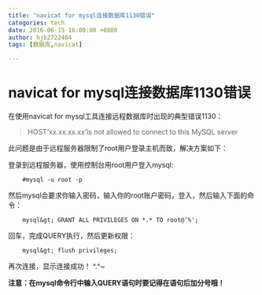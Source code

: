 ```yaml
---
title: "navicat for mysql连接数据库1130错误"
categories: tech
date: 2016-06-15 16:00:00 +0800
author: hjb2722404
tags: [数据库,navicat]

---
```


# navicat for mysql连接数据库1130错误

在使用navicat for mysql工具连接远程数据库时出现的典型错误1130：

<blockquote>
  HOST‘xx.xx.xx.xx’is not allowed to connect to this MySQL server
</blockquote>

此问题是由于远程服务器限制了root用户登录主机而致，解决方案如下：

登录到远程服务器，使用控制台用root用户登入mysql:

        #mysql -u root -p


然后mysql会要求你输入密码，输入你的root账户密码，登入，然后输入下面的命令：

        mysql&gt; GRANT ALL PRIVILEGES ON *.* TO root@’%';


回车，完成QUERY执行，然后更新权限：

        mysql&gt; flush privileges;


再次连接，显示连接成功！ ^.^~

**注意：在mysql命令行中输入QUERY语句时要记得在语句后加分号哦！**
